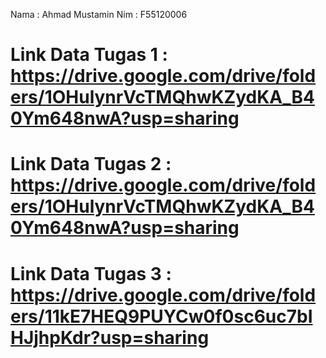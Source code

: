 Nama : Ahmad Mustamin
Nim  : F55120006

# Link Data Tugas 1 : https://drive.google.com/drive/folders/1OHulynrVcTMQhwKZydKA_B40Ym648nwA?usp=sharing
# Link Data Tugas 2 : https://drive.google.com/drive/folders/1OHulynrVcTMQhwKZydKA_B40Ym648nwA?usp=sharing
# Link Data Tugas 3 : https://drive.google.com/drive/folders/11kE7HEQ9PUYCw0f0sc6uc7bIHJjhpKdr?usp=sharing
